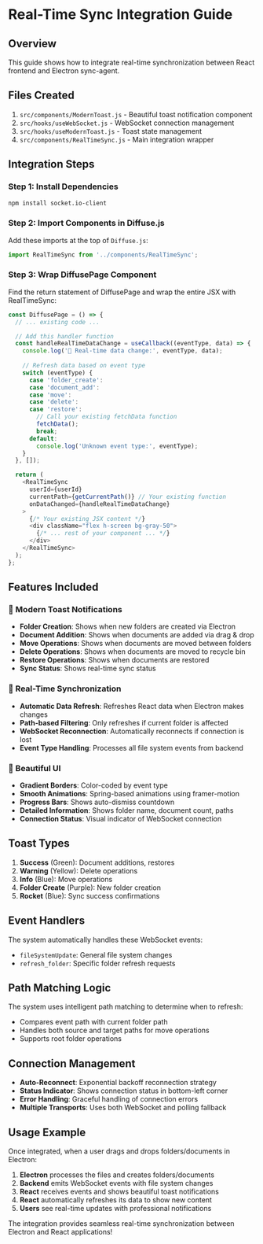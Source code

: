 # Real-Time Sync Integration Guide

## Overview
This guide shows how to integrate real-time synchronization between React frontend and Electron sync-agent.

## Files Created
1. `src/components/ModernToast.js` - Beautiful toast notification component
2. `src/hooks/useWebSocket.js` - WebSocket connection management
3. `src/hooks/useModernToast.js` - Toast state management
4. `src/components/RealTimeSync.js` - Main integration wrapper

## Integration Steps

### Step 1: Install Dependencies
```bash
npm install socket.io-client
```

### Step 2: Import Components in Diffuse.js

Add these imports at the top of `Diffuse.js`:

```javascript
import RealTimeSync from '../components/RealTimeSync';
```

### Step 3: Wrap DiffusePage Component

Find the return statement of DiffusePage and wrap the entire JSX with RealTimeSync:

```javascript
const DiffusePage = () => {
  // ... existing code ...

  // Add this handler function
  const handleRealTimeDataChange = useCallback((eventType, data) => {
    console.log('🔄 Real-time data change:', eventType, data);
    
    // Refresh data based on event type
    switch (eventType) {
      case 'folder_create':
      case 'document_add':
      case 'move':
      case 'delete':
      case 'restore':
        // Call your existing fetchData function
        fetchData();
        break;
      default:
        console.log('Unknown event type:', eventType);
    }
  }, []);

  return (
    <RealTimeSync
      userId={userId}
      currentPath={getCurrentPath()} // Your existing function
      onDataChanged={handleRealTimeDataChange}
    >
      {/* Your existing JSX content */}
      <div className="flex h-screen bg-gray-50">
        {/* ... rest of your component ... */}
      </div>
    </RealTimeSync>
  );
};
```

## Features Included

### 🎉 Modern Toast Notifications
- **Folder Creation**: Shows when new folders are created via Electron
- **Document Addition**: Shows when documents are added via drag & drop
- **Move Operations**: Shows when documents are moved between folders
- **Delete Operations**: Shows when documents are moved to recycle bin
- **Restore Operations**: Shows when documents are restored
- **Sync Status**: Shows real-time sync status

### 🔄 Real-Time Synchronization
- **Automatic Data Refresh**: Refreshes React data when Electron makes changes
- **Path-based Filtering**: Only refreshes if current folder is affected
- **WebSocket Reconnection**: Automatically reconnects if connection is lost
- **Event Type Handling**: Processes all file system events from backend

### 🎨 Beautiful UI
- **Gradient Borders**: Color-coded by event type
- **Smooth Animations**: Spring-based animations using framer-motion
- **Progress Bars**: Shows auto-dismiss countdown
- **Detailed Information**: Shows folder name, document count, paths
- **Connection Status**: Visual indicator of WebSocket connection

## Toast Types

1. **Success** (Green): Document additions, restores
2. **Warning** (Yellow): Delete operations
3. **Info** (Blue): Move operations
4. **Folder Create** (Purple): New folder creation
5. **Rocket** (Blue): Sync success confirmations

## Event Handlers

The system automatically handles these WebSocket events:
- `fileSystemUpdate`: General file system changes
- `refresh_folder`: Specific folder refresh requests

## Path Matching Logic

The system uses intelligent path matching to determine when to refresh:
- Compares event path with current folder path
- Handles both source and target paths for move operations
- Supports root folder operations

## Connection Management

- **Auto-Reconnect**: Exponential backoff reconnection strategy
- **Status Indicator**: Shows connection status in bottom-left corner
- **Error Handling**: Graceful handling of connection errors
- **Multiple Transports**: Uses both WebSocket and polling fallback

## Usage Example

Once integrated, when a user drags and drops folders/documents in Electron:

1. **Electron** processes the files and creates folders/documents
2. **Backend** emits WebSocket events with file system changes
3. **React** receives events and shows beautiful toast notifications
4. **React** automatically refreshes its data to show new content
5. **Users** see real-time updates with professional notifications

The integration provides seamless real-time synchronization between Electron and React applications! 